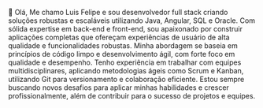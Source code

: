  👋 Olá, Me chamo Luis Felipe e sou desenvolvedor full stack criando soluções robustas e escaláveis utilizando Java, Angular, 
SQL e Oracle. Com sólida expertise em back-end e front-end, sou apaixonado por construir 
aplicações completas que ofereçam experiências de usuário de alta qualidade e 
funcionalidades robustas.
Minha abordagem se baseia em princípios de código limpo e desenvolvimento ágil, com 
forte foco em qualidade e desempenho. Tenho experiência em trabalhar com equipes 
multidisciplinares, aplicando metodologias ágeis como Scrum e Kanban, utilizando Git para 
versionamento e colaboração eficiente.
Estou sempre buscando novos desafios para aplicar minhas habilidades e crescer 
profissionalmente, além de contribuir para o sucesso de projetos e equipes.


